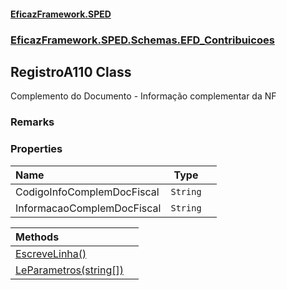 #### [EficazFramework.SPED](EficazFrameworkSPED.md 'EficazFramework SPED')
### [EficazFramework.SPED.Schemas.EFD_Contribuicoes](EficazFramework.SPED.Schemas.EFD_Contribuicoes.md 'EficazFramework.SPED.Schemas.EFD_Contribuicoes')

## RegistroA110 Class

Complemento do Documento - Informação complementar da NF

### Remarks
### Properties

| Name | Type | |
| :--- | :---: | :--- |
| CodigoInfoComplemDocFiscal | `String` |  |
| InformacaoComplemDocFiscal | `String` |  |

| Methods | |
| :--- | :--- |
| [EscreveLinha()](EficazFramework.SPED.Schemas.EFD_Contribuicoes/RegistroA110/EscreveLinha().md 'EficazFramework.SPED.Schemas.EFD_Contribuicoes.RegistroA110.EscreveLinha()') | |
| [LeParametros(string[])](EficazFramework.SPED.Schemas.EFD_Contribuicoes/RegistroA110/LeParametros(string[]).md 'EficazFramework.SPED.Schemas.EFD_Contribuicoes.RegistroA110.LeParametros(string[])') | |
